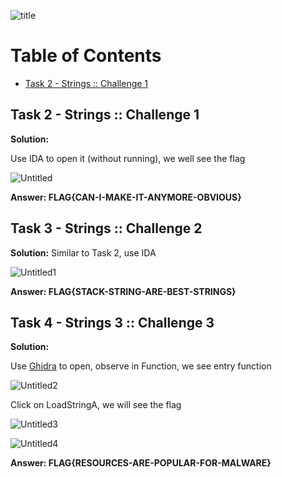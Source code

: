 ![title](https://marcorei7.files.wordpress.com/2021/05/e5e8aa17c07012d2adc33f08d594ea10.jpeg)

# Table of Contents
- [Task 2 - Strings :: Challenge 1](#task2)

## Task 2 - Strings :: Challenge 1
**Solution:**

Use IDA to open it (without running), we well see the flag

![Untitled](https://user-images.githubusercontent.com/58476264/127841509-ff5f4288-e8a4-4c80-805a-7414853a9c48.png)

**Answer: FLAG{CAN-I-MAKE-IT-ANYMORE-OBVIOUS}**

## Task 3 - Strings :: Challenge 2
**Solution:**
Similar to Task 2, use IDA

![Untitled1](https://user-images.githubusercontent.com/58476264/127842991-3b9b38a7-5108-4c95-acad-e0228bf40a5b.png)

**Answer: FLAG{STACK-STRING-ARE-BEST-STRINGS}**

## Task 4 -  Strings 3 :: Challenge 3
**Solution:**

Use [Ghidra](https://github.com/NationalSecurityAgency/ghidra/releases) to open, observe in Function, we see entry function

![Untitled2](https://user-images.githubusercontent.com/58476264/127893313-bc0a87d3-f7ff-46d1-b1ad-12bdcb8d4b41.png)

Click on LoadStringA, we will see the flag

![Untitled3](https://user-images.githubusercontent.com/58476264/127893462-278f0484-b45f-42b4-8e40-6cf9220a9c37.png)

![Untitled4](https://user-images.githubusercontent.com/58476264/127893549-3c2bb967-a0ec-4080-bd76-bf96aab4220b.png)

**Answer: FLAG{RESOURCES-ARE-POPULAR-FOR-MALWARE}**
